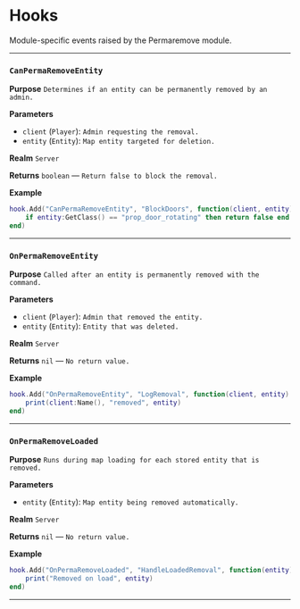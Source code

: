 # Hooks
Module-specific events raised by the Permaremove module.

---
### `CanPermaRemoveEntity`

**Purpose**
`Determines if an entity can be permanently removed by an admin.`

**Parameters**

* `client` (`Player`): `Admin requesting the removal.`
* `entity` (`Entity`): `Map entity targeted for deletion.`

**Realm**
`Server`

**Returns**
`boolean` — `Return false to block the removal.`

**Example**

```lua
hook.Add("CanPermaRemoveEntity", "BlockDoors", function(client, entity)
    if entity:GetClass() == "prop_door_rotating" then return false end
end)
```

---

### `OnPermaRemoveEntity`

**Purpose**
`Called after an entity is permanently removed with the command.`

**Parameters**

* `client` (`Player`): `Admin that removed the entity.`
* `entity` (`Entity`): `Entity that was deleted.`

**Realm**
`Server`

**Returns**
`nil` — `No return value.`

**Example**

```lua
hook.Add("OnPermaRemoveEntity", "LogRemoval", function(client, entity)
    print(client:Name(), "removed", entity)
end)
```

---

### `OnPermaRemoveLoaded`

**Purpose**
`Runs during map loading for each stored entity that is removed.`

**Parameters**

* `entity` (`Entity`): `Map entity being removed automatically.`

**Realm**
`Server`

**Returns**
`nil` — `No return value.`

**Example**

```lua
hook.Add("OnPermaRemoveLoaded", "HandleLoadedRemoval", function(entity)
    print("Removed on load", entity)
end)
```
---
